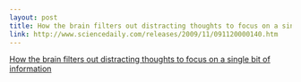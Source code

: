 ```yaml
--- 
layout: post
title: How the brain filters out distracting thoughts to focus on a single bit of information
link: http://www.sciencedaily.com/releases/2009/11/091120000140.htm
---
```

<a href=
"http://www.sciencedaily.com/releases/2009/11/091120000140.htm">How
the brain filters out distracting thoughts to focus on a single bit
of information</a><br>
